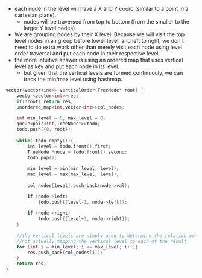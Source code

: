 - each node in the level will have a X and Y coord (similar to a point in a cartesian plane). 
    - nodes will be traversed from top to bottom (from the smaller to the larger Y level nodes)
- We are grouping nodes by their X level. Because we will visit the top level nodes in an group before lower level, and left to right, we don't need to do extra work other than merely visit each node using level order traversal and put each node in their respective level.
- the more intuitive answer is using an ordered map that uses vertical level as key and put each node in its level.
    - but given that the vertical levels are formed continuouly, we can track the min/max level using hashmap.

```cpp
vector<vector<int>> verticalOrder(TreeNode* root) {
    vector<vector<int>>res;
    if(!root) return res;
    unordered_map<int,vector<int>>col_nodes; 
    
    int min_level = 0, max_level = 0;
    queue<pair<int,TreeNode*>>todo;
    todo.push({0, root});
    
    while(!todo.empty()){
        int level = todo.front().first;
        TreeNode *node = todo.front().second;
        todo.pop();
        
        min_level = min(min_level, level);
        max_level = max(max_level, level);
        
        col_nodes[level].push_back(node->val);

        if (node->left)
            todo.push({level-1, node->left});
      
        if (node->right)
            todo.push({level+1, node->right});
    }
    
    //the vertical levels are simply used to determine the relative order of all the nodes
    //not actually mapping the vertical level to each of the result
    for (int i = min_level; i <= max_level; i++){ 
        res.push_back(col_nodes[i]);
    }
    return res;
}
```
